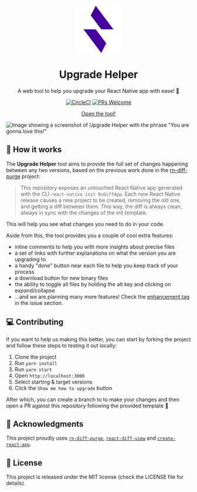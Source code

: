 <p align="center">
  <img src="/src/assets/128x128-Favicon-Dark_Purple.png" width="128" />
</p>

<h1 align="center">Upgrade Helper</h1>

<p align="center">
  A web tool to help you upgrade your React Native app with ease! 🚀
</p>

<p align="center">
  <a href="https://circleci.com/gh/react-native-community/upgrade-helper"><img src="https://circleci.com/gh/react-native-community/upgrade-helper.svg?style=shield" alt="CircleCI" title="CircleCI"></a>
  <a href="http://makeapullrequest.com"><img src="https://img.shields.io/badge/PRs-welcome-brightgreen.svg?style=shield" alt="PRs Welcome" title="PRs Welcome"></a>
</p>

<p align="center">
  <a href="https://react-native-community.github.io/upgrade-helper">
    Open the tool!
  </a>
</p>

![Image showing a screenshot of Upgrade Helper with the phrase "You are gonna love this!"](https://user-images.githubusercontent.com/6207220/61382138-7a3a6780-a8ac-11e9-8c74-b4cb4830e131.png)

## 🎩 How it works

The **Upgrade Helper** tool aims to provide the full set of changes happening between any two versions, based on the previous work done in the [rn-diff-purge](https://github.com/react-native-community/rn-diff-purge) project:

> This repository exposes an untouched React Native app generated with the CLI `react-native init RnDiffApp`. Each new React Native release causes a new project to be created, removing the old one, and getting a diff between them. This way, the diff is always clean, always in sync with the changes of the init template.

This will help you see what changes you need to do in your code.

Aside from this, the tool provides you a couple of cool extra features:

- inline comments to help you with more insights about precise files
- a set of links with further explanations on what the version you are upgrading to
- a handy "done" button near each file to help you keep track of your process
- a download button for new binary files
- the ability to toggle all files by holding the alt key and clicking on expand/collapse
- ...and we are planning many more features! Check the [enhancement tag](https://github.com/react-native-community/upgrade-helper/issues?q=is%3Aissue+is%3Aopen+sort%3Aupdated-desc+label%3Aenhancement) in the issue section.

## 💻 Contributing

If you want to help us making this better, you can start by forking the project and follow these steps to testing it out locally:

1. Clone the project
1. Run `yarn install`
1. Run `yarn start`
1. Open `http://localhost:3000`
1. Select starting & target versions
1. Click the `Show me how to upgrade` button

After which, you can create a branch to to make your changes and then open a PR against this repository following the provided template 🤗

## 📣 Acknowledgments

This project proudly uses [`rn-diff-purge`](https://github.com/react-native-community/rn-diff-purge), [`react-diff-view`](https://github.com/otakustay/react-diff-view) and [`create-react-app`](https://github.com/facebook/create-react-app).

## 📝 License

This project is released under the MIT license (check the LICENSE file for details).
